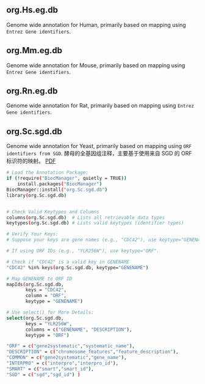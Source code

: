 ## org.Hs.eg.db
Genome wide annotation for Human, primarily based on mapping using `Entrez Gene identifiers`.


## org.Mm.eg.db
Genome wide annotation for Mouse, primarily based on mapping using `Entrez Gene identifiers`.


## org.Rn.eg.db
Genome wide annotation for Rat, primarily based on mapping using `Entrez Gene identifiers`.

## org.Sc.sgd.db
Genome wide annotation for Yeast, primarily based on mapping using `ORF identifiers from SGD`.
酵母的全基因组注释，主要基于使用来自 SGD 的 ORF 标识符的映射。 [PDF](https://www.bioconductor.org/packages/release/data/annotation/manuals/org.Sc.sgd.db/man/org.Sc.sgd.db.pdf)

```bash
# Load the Annotation Package:
if (!require("BiocManager", quietly = TRUE))
    install.packages("BiocManager")
BiocManager::install("org.Sc.sgd.db")
library(org.Sc.sgd.db)


# Check Valid Keytypes and Columns
columns(org.Sc.sgd.db)  # Lists all retrievable data types
keytypes(org.Sc.sgd.db) # Lists valid keytypes (identifier types)

# Verify Your Keys:
# Suppose your keys are gene names (e.g., "CDC42"), use keytype="GENENAME".

# If using ORF IDs (e.g., "YLR256W"), use keytype="ORF".

# Check if "CDC42" is a valid key in GENENAME
"CDC42" %in% keys(org.Sc.sgd.db, keytype="GENENAME")

# Map GENENAME to ORF ID
mapIds(org.Sc.sgd.db, 
       keys = "CDC42", 
       column = "ORF", 
       keytype = "GENENAME")

# Use select() for More Details:
select(org.Sc.sgd.db, 
       keys = "YLR256W", 
       columns = c("GENENAME", "DESCRIPTION"), 
       keytype = "ORF")

```

```bash
"ORF" = c("gene2systematic","systematic_name"),
"DESCRIPTION" = c("chromosome_features","feature_description"),
"COMMON" = c("gene2systematic","gene_name"),
"INTERPRO" = c("interpro","interpro_id"),
"SMART" = c("smart","smart_id"),
"SGD" = c("sgd","sgd_id") )
```
